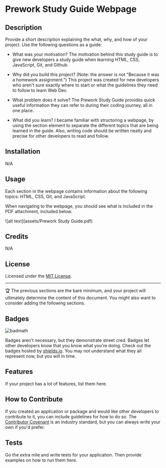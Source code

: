 # Prework Study Guide Webpage

## Description

Provide a short description explaining the what, why, and how of your project. Use the following questions as a guide:

- What was your motivation?
  The motivation behind this study guide is to give new developers a study guide when learning HTML, CSS, JavaScript, Git, and Github.
  

- Why did you build this project? (Note: the answer is not "Because it was a homework assignment.")
  This project was created for new developers who aren't sure exactly where to start or what the guidelines they need to follow to learn Web Dev. 
  
  
- What problem does it solve?
  The Prework Study Guide provides quick useful information they can refer to during their coding journey, all in one place.
  
- What did you learn?
  I became familiar with structoring a webpage, by using the section element to separate the different topics that are being learned in the guide. 
  Also, writing code should be written neatly and precise for other developers to read and follow. 


## Installation

N/A

## Usage
Each section in the webpage contains information about the following topics: HTML, CSS, Git, and JavaScript. 

When navigating to the webpage, you should see what is included in the PDF attachment, included below.

![alt text](assets/Prework Study Guide.pdf)

## Credits

N/A

## License

Licensed under the [MIT License](https://github.com/mattwhen/prework-study-guide/blob/main/LICENSE).

---

🏆 The previous sections are the bare minimum, and your project will ultimately determine the content of this document. You might also want to consider adding the following sections.

## Badges

![badmath](https://img.shields.io/github/languages/top/nielsenjared/badmath)

Badges aren't necessary, but they demonstrate street cred. Badges let other developers know that you know what you're doing. Check out the badges hosted by [shields.io](https://shields.io/). You may not understand what they all represent now, but you will in time.

## Features

If your project has a lot of features, list them here.

## How to Contribute

If you created an application or package and would like other developers to contribute to it, you can include guidelines for how to do so. The [Contributor Covenant](https://www.contributor-covenant.org/) is an industry standard, but you can always write your own if you'd prefer.

## Tests

Go the extra mile and write tests for your application. Then provide examples on how to run them here.
